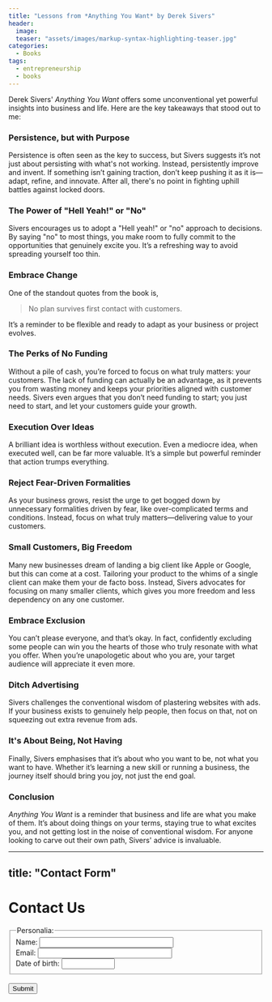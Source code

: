 ```yaml
---
title: "Lessons from *Anything You Want* by Derek Sivers"
header:
  image: 
  teaser: "assets/images/markup-syntax-highlighting-teaser.jpg"
categories:
  - Books
tags:
  - entrepreneurship
  - books
---
```

Derek Sivers' *Anything You Want* offers some unconventional yet powerful insights into business and life. Here are the key takeaways that stood out to me:

### Persistence, but with Purpose
Persistence is often seen as the key to success, but Sivers suggests it’s not just about persisting with what's not working. Instead, persistently improve and invent. If something isn’t gaining traction, don’t keep pushing it as it is—adapt, refine, and innovate. After all, there's no point in fighting uphill battles against locked doors.

### The Power of "Hell Yeah!" or "No"
Sivers encourages us to adopt a "Hell yeah!" or "no" approach to decisions. By saying "no" to most things, you make room to fully commit to the opportunities that genuinely excite you. It’s a refreshing way to avoid spreading yourself too thin.

### Embrace Change
One of the standout quotes from the book is,

> No plan survives first contact with customers.

It’s a reminder to be flexible and ready to adapt as your business or project evolves.

### The Perks of No Funding
Without a pile of cash, you’re forced to focus on what truly matters: your customers. The lack of funding can actually be an advantage, as it prevents you from wasting money and keeps your priorities aligned with customer needs. Sivers even argues that you don’t need funding to start; you just need to start, and let your customers guide your growth.

### Execution Over Ideas
A brilliant idea is worthless without execution. Even a mediocre idea, when executed well, can be far more valuable. It’s a simple but powerful reminder that action trumps everything.

### Reject Fear-Driven Formalities
As your business grows, resist the urge to get bogged down by unnecessary formalities driven by fear, like over-complicated terms and conditions. Instead, focus on what truly matters—delivering value to your customers.

### Small Customers, Big Freedom
Many new businesses dream of landing a big client like Apple or Google, but this can come at a cost. Tailoring your product to the whims of a single client can make them your de facto boss. Instead, Sivers advocates for focusing on many smaller clients, which gives you more freedom and less dependency on any one customer.

### Embrace Exclusion
You can’t please everyone, and that’s okay. In fact, confidently excluding some people can win you the hearts of those who truly resonate with what you offer. When you’re unapologetic about who you are, your target audience will appreciate it even more.

### Ditch Advertising
Sivers challenges the conventional wisdom of plastering websites with ads. If your business exists to genuinely help people, then focus on that, not on squeezing out extra revenue from ads.

### It's About Being, Not Having
Finally, Sivers emphasises that it’s about who you want to be, not what you want to have. Whether it’s learning a new skill or running a business, the journey itself should bring you joy, not just the end goal.

### Conclusion
*Anything You Want* is a reminder that business and life are what you make of them. It’s about doing things on your terms, staying true to what excites you, and not getting lost in the noise of conventional wisdom. For anyone looking to carve out their own path, Sivers' advice is invaluable.

---
title: "Contact Form"
---

# Contact Us

<form id="personaliaForm" onsubmit="handleSubmit(event)">
  <fieldset>
    <legend>Personalia:</legend>
    Name: <input type="text" id="name" size="30"><br>
    Email: <input type="text" id="email" size="30"><br>
    Date of birth: <input type="text" id="dob" size="10">
  </fieldset>
  <br>
  <input type="submit" value="Submit">
</form>
